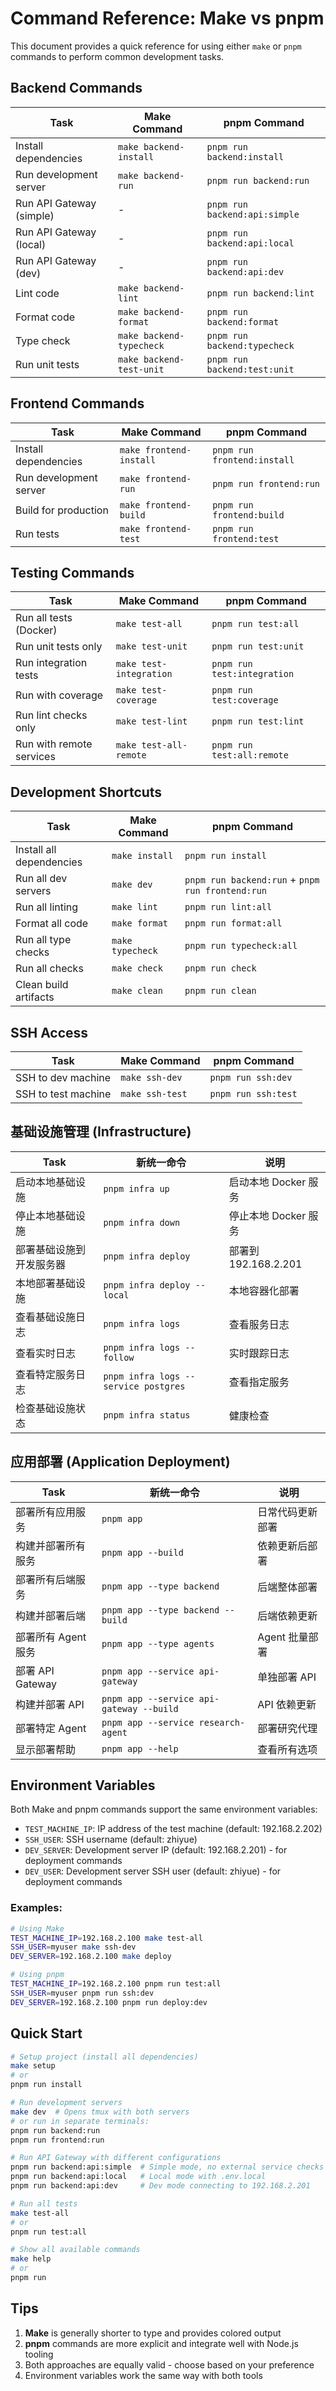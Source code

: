 # Command Reference: Make vs pnpm

This document provides a quick reference for using either `make` or `pnpm` commands to perform common development tasks.

## Backend Commands

| Task | Make Command | pnpm Command |
|------|--------------|--------------|
| Install dependencies | `make backend-install` | `pnpm run backend:install` |
| Run development server | `make backend-run` | `pnpm run backend:run` |
| Run API Gateway (simple) | - | `pnpm run backend:api:simple` |
| Run API Gateway (local) | - | `pnpm run backend:api:local` |
| Run API Gateway (dev) | - | `pnpm run backend:api:dev` |
| Lint code | `make backend-lint` | `pnpm run backend:lint` |
| Format code | `make backend-format` | `pnpm run backend:format` |
| Type check | `make backend-typecheck` | `pnpm run backend:typecheck` |
| Run unit tests | `make backend-test-unit` | `pnpm run backend:test:unit` |

## Frontend Commands

| Task | Make Command | pnpm Command |
|------|--------------|--------------|
| Install dependencies | `make frontend-install` | `pnpm run frontend:install` |
| Run development server | `make frontend-run` | `pnpm run frontend:run` |
| Build for production | `make frontend-build` | `pnpm run frontend:build` |
| Run tests | `make frontend-test` | `pnpm run frontend:test` |

## Testing Commands

| Task | Make Command | pnpm Command |
|------|--------------|--------------|
| Run all tests (Docker) | `make test-all` | `pnpm run test:all` |
| Run unit tests only | `make test-unit` | `pnpm run test:unit` |
| Run integration tests | `make test-integration` | `pnpm run test:integration` |
| Run with coverage | `make test-coverage` | `pnpm run test:coverage` |
| Run lint checks only | `make test-lint` | `pnpm run test:lint` |
| Run with remote services | `make test-all-remote` | `pnpm run test:all:remote` |

## Development Shortcuts

| Task | Make Command | pnpm Command |
|------|--------------|--------------|
| Install all dependencies | `make install` | `pnpm run install` |
| Run all dev servers | `make dev` | `pnpm run backend:run` + `pnpm run frontend:run` |
| Run all linting | `make lint` | `pnpm run lint:all` |
| Format all code | `make format` | `pnpm run format:all` |
| Run all type checks | `make typecheck` | `pnpm run typecheck:all` |
| Run all checks | `make check` | `pnpm run check` |
| Clean build artifacts | `make clean` | `pnpm run clean` |

## SSH Access

| Task | Make Command | pnpm Command |
|------|--------------|--------------|
| SSH to dev machine | `make ssh-dev` | `pnpm run ssh:dev` |
| SSH to test machine | `make ssh-test` | `pnpm run ssh:test` |

## 基础设施管理 (Infrastructure)

| Task | 新统一命令 | 说明 |
|------|------------|------|
| 启动本地基础设施 | `pnpm infra up` | 启动本地 Docker 服务 |
| 停止本地基础设施 | `pnpm infra down` | 停止本地 Docker 服务 |
| 部署基础设施到开发服务器 | `pnpm infra deploy` | 部署到 192.168.2.201 |
| 本地部署基础设施 | `pnpm infra deploy --local` | 本地容器化部署 |
| 查看基础设施日志 | `pnpm infra logs` | 查看服务日志 |
| 查看实时日志 | `pnpm infra logs --follow` | 实时跟踪日志 |
| 查看特定服务日志 | `pnpm infra logs --service postgres` | 查看指定服务 |
| 检查基础设施状态 | `pnpm infra status` | 健康检查 |

## 应用部署 (Application Deployment)

| Task | 新统一命令 | 说明 |
|------|------------|------|
| 部署所有应用服务 | `pnpm app` | 日常代码更新部署 |
| 构建并部署所有服务 | `pnpm app --build` | 依赖更新后部署 |
| 部署所有后端服务 | `pnpm app --type backend` | 后端整体部署 |
| 构建并部署后端 | `pnpm app --type backend --build` | 后端依赖更新 |
| 部署所有 Agent 服务 | `pnpm app --type agents` | Agent 批量部署 |
| 部署 API Gateway | `pnpm app --service api-gateway` | 单独部署 API |
| 构建并部署 API | `pnpm app --service api-gateway --build` | API 依赖更新 |
| 部署特定 Agent | `pnpm app --service research-agent` | 部署研究代理 |
| 显示部署帮助 | `pnpm app --help` | 查看所有选项 |

## Environment Variables

Both Make and pnpm commands support the same environment variables:

- `TEST_MACHINE_IP`: IP address of the test machine (default: 192.168.2.202)
- `SSH_USER`: SSH username (default: zhiyue)
- `DEV_SERVER`: Development server IP (default: 192.168.2.201) - for deployment commands
- `DEV_USER`: Development server SSH user (default: zhiyue) - for deployment commands

### Examples:

```bash
# Using Make
TEST_MACHINE_IP=192.168.2.100 make test-all
SSH_USER=myuser make ssh-dev
DEV_SERVER=192.168.2.100 make deploy

# Using pnpm
TEST_MACHINE_IP=192.168.2.100 pnpm run test:all
SSH_USER=myuser pnpm run ssh:dev
DEV_SERVER=192.168.2.100 pnpm run deploy:dev
```

## Quick Start

```bash
# Setup project (install all dependencies)
make setup
# or
pnpm run install

# Run development servers
make dev  # Opens tmux with both servers
# or run in separate terminals:
pnpm run backend:run
pnpm run frontend:run

# Run API Gateway with different configurations
pnpm run backend:api:simple  # Simple mode, no external service checks
pnpm run backend:api:local   # Local mode with .env.local
pnpm run backend:api:dev     # Dev mode connecting to 192.168.2.201

# Run all tests
make test-all
# or
pnpm run test:all

# Show all available commands
make help
# or
pnpm run
```

## Tips

1. **Make** is generally shorter to type and provides colored output
2. **pnpm** commands are more explicit and integrate well with Node.js tooling
3. Both approaches are equally valid - choose based on your preference
4. Environment variables work the same way with both tools
